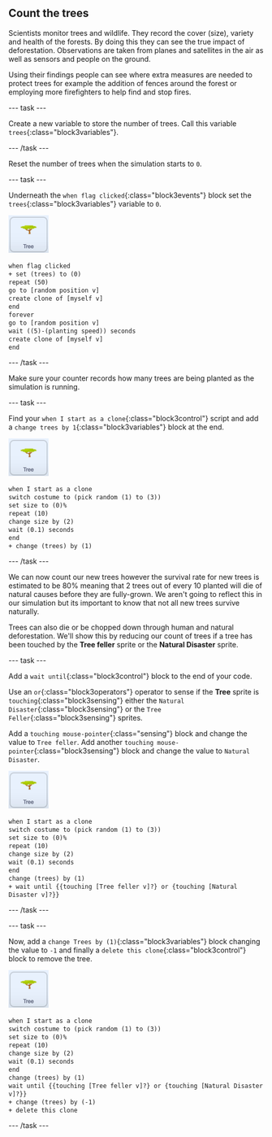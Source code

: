 ## Count the trees

Scientists monitor trees and wildlife. They record the cover (size), variety and health of the forests. By doing this they can see the true impact of deforestation. Observations are taken from planes and satellites in the air as well as sensors and people on the ground.

Using their findings people can see where extra measures are needed to protect trees for example the addition of fences around the forest or employing more firefighters to help find and stop fires.

--- task ---

Create a new variable to store the number of trees. Call this variable `trees`{:class="block3variables"}.

--- /task ---

Reset the number of trees when the simulation starts to `0`.

--- task ---

Underneath the `when flag clicked`{:class="block3events"} block set the `trees`{:class="block3variables"} variable to `0`.

![image of the Tree sprite](images/tree-sprite.png)

```blocks3
when flag clicked
+ set (trees) to (0)
repeat (50)
go to [random position v]
create clone of [myself v]
end
forever
go to [random position v]
wait ((5)-(planting speed)) seconds
create clone of [myself v]
end
```

--- /task ---

 Make sure your counter records how many trees are being planted as the simulation is running.

--- task ---

Find your `when I start as a clone`{:class="block3control"} script and add a `change trees by 1`{:class="block3variables"} block at the end.

![image of the Tree sprite](images/tree-sprite.png)

```blocks3
when I start as a clone
switch costume to (pick random (1) to (3))
set size to (0)%
repeat (10)
change size by (2)
wait (0.1) seconds
end
+ change (trees) by (1)
```

--- /task ---

We can now count our new trees however the survival rate for new trees is estimated to be 80% meaning that 2 trees out of every 10 planted will die of natural causes before they are fully-grown. We aren't going to reflect this in our simulation but its important to know that not all new trees survive naturally.

Trees can also die or be chopped down through human and natural deforestation. We'll show this by reducing our count of trees if a tree has been touched by the **Tree feller** sprite or the **Natural Disaster** sprite.

--- task ---

Add a `wait until`{:class="block3control"} block to the end of your code.

Use an `or`{:class="block3operators"} operator to sense if the **Tree** sprite is `touching`{:class="block3sensing"} either the `Natural Disaster`{:class="block3sensing"} or the `Tree Feller`{:class="block3sensing"} sprites.

Add a `touching mouse-pointer`{:class="sensing"} block and change the value to `Tree feller`. Add another `touching mouse-pointer`{:class="block3sensing"} block and change the value to `Natural Disaster`.

![image of the Tree sprite](images/tree-sprite.png)

```blocks3
when I start as a clone
switch costume to (pick random (1) to (3))
set size to (0)%
repeat (10)
change size by (2)
wait (0.1) seconds
end
change (trees) by (1)
+ wait until {{touching [Tree feller v]?} or {touching [Natural Disaster v]?}}
```
--- /task ---

--- task ---

Now, add a `change Trees by (1)`{:class="block3variables"} block changing the value to `-1` and finally a `delete this clone`{:class="block3control"} block to remove the tree.

![image of the Tree sprite](images/tree-sprite.png)

```blocks3
when I start as a clone
switch costume to (pick random (1) to (3))
set size to (0)%
repeat (10)
change size by (2)
wait (0.1) seconds
end
change (trees) by (1)
wait until {{touching [Tree feller v]?} or {touching [Natural Disaster v]?}}
+ change (trees) by (-1)
+ delete this clone
```

--- /task ---

